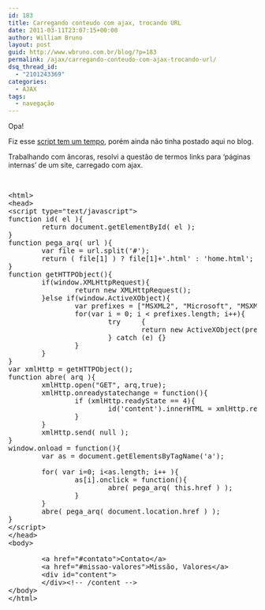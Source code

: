 ```yaml
---
id: 183
title: Carregando conteudo com ajax, trocando URL
date: 2011-03-11T23:07:15+00:00
author: William Bruno
layout: post
guid: http://www.wbruno.com.br/blog/?p=183
permalink: /ajax/carregando-conteudo-com-ajax-trocando-url/
dsq_thread_id:
  - "2101243369"
categories:
  - AJAX
tags:
  - navegação
---
```

Opa!

Fiz esse <a href="http://forum.imasters.com.br/topic/403171-pagina-dentro-de-div-ajax-problema-ao-atualizar/" target="_blank">script tem um tempo</a>, porém ainda não tinha postado aqui no blog.

Trabalhando com âncoras, resolvi a questão de termos links para &#8216;páginas internas&#8217; de um site, carregado com ajax.

&nbsp;

<pre name="code" class="javascript">&lt;html&gt;
&lt;head&gt;
&lt;script type="text/javascript"&gt;
function id( el ){
        return document.getElementById( el );
}
function pega_arq( url ){
        var file = url.split('#');
        return ( file[1] ) ? file[1]+'.html' : 'home.html';
}
function getHTTPObject(){
        if(window.XMLHttpRequest){
                return new XMLHttpRequest();
        }else if(window.ActiveXObject){
                var prefixes = ["MSXML2", "Microsoft", "MSXML", "MSXML3"];
                for(var i = 0; i &lt; prefixes.length; i++){
                        try     {
                                return new ActiveXObject(prefixes[i] + ".XMLHTTP");
                        } catch (e) {}
                }
        }
}
var xmlHttp = getHTTPObject();
function abre( arq ){
        xmlHttp.open("GET", arq,true);
        xmlHttp.onreadystatechange = function(){
                if (xmlHttp.readyState == 4){
                        id('content').innerHTML = xmlHttp.responseText;
                }              
        }
        xmlHttp.send( null );
}
window.onload = function(){
        var as = document.getElementsByTagName('a');

        for( var i=0; i&lt;as.length; i++ ){
                as[i].onclick = function(){
                        abre( pega_arq( this.href ) );
                }
        }
        abre( pega_arq( document.location.href ) );
}
&lt;/script&gt;
&lt;/head&gt;
&lt;body&gt;
       
        &lt;a href="#contato"&gt;Contato&lt;/a&gt;
        &lt;a href="#missao-valores"&gt;Missão, Valores&lt;/a&gt;
        &lt;div id="content"&gt;
        &lt;/div&gt;&lt;!-- /content --&gt;
&lt;/body&gt;
&lt;/html&gt;</pre>